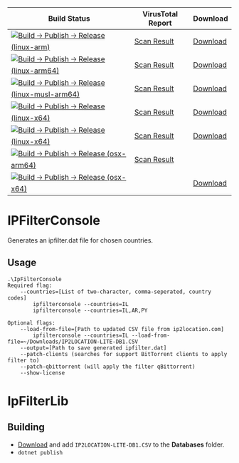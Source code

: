 ﻿| Build Status | VirusTotal Report | Download |
|--------------|-------------------|----------|
| [![Build 🡢 Publish 🡢 Release (linux-arm)](https://github.com/soyfrien/IpFilterGenerator/actions/workflows/build-linux-arm.yml/badge.svg)](https://github.com/soyfrien/IpFilterGenerator/actions/workflows/build-linux-arm.yml) | [Scan Result]() | [Download](https://github.com/soyfrien/IpFilterGenerator/releases/download/v1.2.3.2/IpFilterConsole-linux-arm.zip) |
| [![Build 🡢 Publish 🡢 Release (linux-arm64)](https://github.com/soyfrien/IpFilterGenerator/actions/workflows/build-linux-arm64.yml/badge.svg)](https://github.com/soyfrien/IpFilterGenerator/actions/workflows/build-linux-arm64.yml) | [Scan Result]() | [Download](https://github.com/soyfrien/IpFilterGenerator/releases/download/v1.2.3.2/IpFilterConsole-linux-arm64.zip) |
| [![Build 🡢 Publish 🡢 Release (linux-musl-arm64)](https://github.com/soyfrien/IpFilterGenerator/actions/workflows/build-linux-musl-arm64.yml/badge.svg)](https://github.com/soyfrien/IpFilterGenerator/actions/workflows/build-linux-musl-arm64.yml) | [Scan Result]() | [Download](https://github.com/soyfrien/IpFilterGenerator/releases/download/v1.2.3.2/IpFilterConsole-linux-musl-arm64.zip) |
| [![Build 🡢 Publish 🡢 Release (linux-x64)](https://github.com/soyfrien/IpFilterGenerator/actions/workflows/build-linux.yml/badge.svg)](https://github.com/soyfrien/IpFilterGenerator/actions/workflows/build-linux.yml) | [Scan Result]() | [Download](https://github.com/soyfrien/IpFilterGenerator/releases/download/v1.2.3.2/IpFilterConsole-linux-x64.zip) |
| [![Build 🡢 Publish 🡢 Release (linux-x64)](https://github.com/soyfrien/IpFilterGenerator/actions/workflows/build-linux.yml/badge.svg)](https://github.com/soyfrien/IpFilterGenerator/actions/workflows/build-linux.yml) | [Scan Result]() | [Download](https://github.com/soyfrien/IpFilterGenerator/releases/download/v1.2.3.2/IpFilterConsole-linux-x64.zip) |
| [![Build 🡢 Publish 🡢 Release (osx-arm64)](https://github.com/soyfrien/IpFilterGenerator/actions/workflows/build-mac.yml/badge.svg)](https://github.com/soyfrien/IpFilterGenerator/actions/workflows/build-mac.yml) | [Scan Result]() |  |
| [![Build 🡢 Publish 🡢 Release (osx-x64)](https://github.com/soyfrien/IpFilterGenerator/actions/workflows/build-mac.yml/badge.svg)](https://github.com/soyfrien/IpFilterGenerator/actions/workflows/build-mac.yml) | | [Download](https://github.com/soyfrien/IpFilterGenerator/releases/download/v1.2.3.2/IpFilterConsole-osx-x64.zip) |


# IPFilterConsole
Generates an ipfilter.dat file for chosen countries.

## Usage

```
.\IpFilterConsole
Required flag:
    --countries=[List of two-character, comma-seperated, country codes]
        ipfilterconsole --countries=IL
        ipfilterconsole --countries=IL,AR,PY

Optional flags:
    --load-from-file=[Path to updated CSV file from ip2location.com]
        ipfilterconsole --countries=IL --load-from-file=~/Downloads/IP2LOCATION-LITE-DB1.CSV
    --output=[Path to save generated ipfilter.dat]
    --patch-clients (searches for support BitTorrent clients to apply filter to)
    --patch-qbittorrent (will apply the filter qBittorrent)
    --show-license
```

# IpFilterLib
## Building
 - [Download](https://lite.ip2location.com/ip2location-lite#database) and add ```IP2LOCATION-LITE-DB1.CSV``` to the **Databases** folder.
 - ```dotnet publish```
